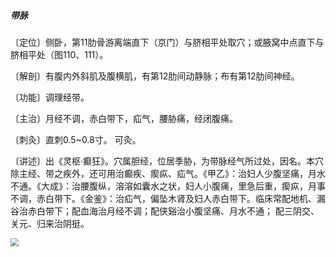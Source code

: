 ##### 带脉

〔定位〕侧卧，第11肋骨游离端直下（京门）与脐相平处取穴；或腋窝中点直下与脐相平处（图110、111）。

〔解剖〕有腹内外斜肌及腹横肌，有第12肋间动静脉；布有第12肋间神经。

〔功能〕调理经带。

〔主治〕月经不调，赤白带下，疝气，腰胁痛，经闭腹痛。

〔刺灸〕直刺0.5~0.8寸。 可灸。

〔讲述〕出《灵枢·癫狂》。穴属胆经，位居季胁，为带脉经气所过处，因名。本穴除主经、带之疾外，还可用治癫疾、瘈疭、疝气。《甲乙》：治妇人少腹坚痛，月水不通。《大成》：治腰腹纵，溶溶如囊水之状，妇人小腹痛，里急后重，瘈疭，月事不调，赤白带下。《金鉴》：治疝气，偏坠木肾及妇人赤白带下。临床常配地机、漏谷治赤白带下；配血海治月经不调；配侠谿治小腹坚痛、月水不通； 配三阴交、关元、归来治阴挺。

<img src="./img/图111.jpg" style="zoom:80%;" />
